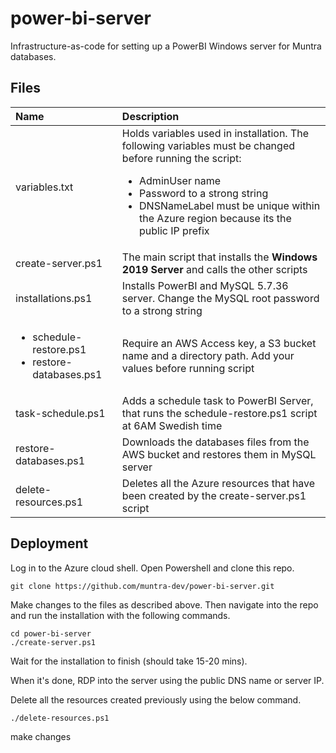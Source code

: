 # power-bi-server
Infrastructure-as-code for setting up a PowerBI Windows server for Muntra databases.

## Files
| Name | Description |
| :--- | :---------- |
| variables.txt  | Holds variables used in installation. The following variables must be changed before running the script:<ul><li>AdminUser name</li><li>Password to a strong string</li><li>DNSNameLabel must be unique within the Azure region because its the public IP prefix</li></ul> |
| create-server.ps1  | The main script that installs the **Windows 2019 Server** and calls the other scripts |
| installations.ps1  | Installs PowerBI and MySQL 5.7.36 server. Change the MySQL root password to a strong string |
| <ul><li>schedule-restore.ps1</li><li>restore-databases.ps1</li></ul> | Require an AWS Access key, a S3 bucket name and a directory path. Add your values before running script |
| task-schedule.ps1  | Adds a schedule task to PowerBI Server, that runs the schedule-restore.ps1 script at 6AM Swedish time |
| restore-databases.ps1  | Downloads the databases files from the AWS bucket and restores them in MySQL server |
| delete-resources.ps1  | Deletes all the Azure resources that have been created by the create-server.ps1 script |

## Deployment

Log in to the Azure cloud shell. Open Powershell and clone this repo.

```
git clone https://github.com/muntra-dev/power-bi-server.git
```

Make changes to the files as described above. Then navigate into the repo and run the installation with the following commands.

```
cd power-bi-server
./create-server.ps1
```

Wait for the installation to finish (should take 15-20 mins).

When it's done, RDP into the server using the public DNS name or server IP.

Delete all the resources created previously using the below command.

```
./delete-resources.ps1

```

make changes
